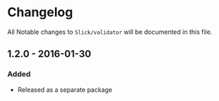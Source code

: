 # Changelog

All Notable changes to `Slick/validator` will be documented in this file.

## 1.2.0 - 2016-01-30

### Added
- Released as a separate package  